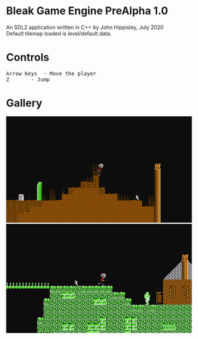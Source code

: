 # Bleak Game Engine PreAlpha 1.0
An SDL2 application written in C++ by John Hippisley, July 2020 </br>
Default tilemap loaded is level/default.data.

# Controls
<pre>
Arrow Keys	- Move the player
Z		- Jump
</pre>
# Gallery
![Screenshot](https://raw.githubusercontent.com/JGHipp/bleak/master/screenshots/1.png)<br />
![Screenshot](https://raw.githubusercontent.com/JGHipp/bleak/master/screenshots/2.png)
